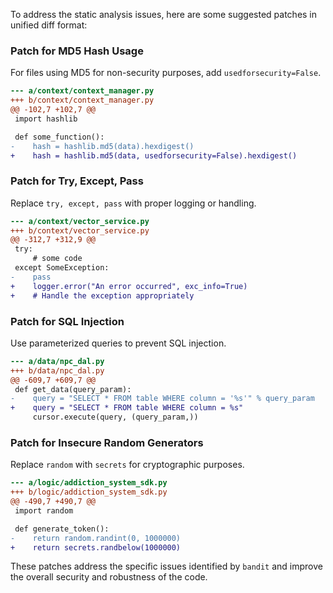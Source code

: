 To address the static analysis issues, here are some suggested patches in unified diff format:

### Patch for MD5 Hash Usage

For files using MD5 for non-security purposes, add `usedforsecurity=False`.

```diff
--- a/context/context_manager.py
+++ b/context/context_manager.py
@@ -102,7 +102,7 @@
 import hashlib

 def some_function():
-    hash = hashlib.md5(data).hexdigest()
+    hash = hashlib.md5(data, usedforsecurity=False).hexdigest()
```

### Patch for Try, Except, Pass

Replace `try, except, pass` with proper logging or handling.

```diff
--- a/context/vector_service.py
+++ b/context/vector_service.py
@@ -312,7 +312,9 @@
 try:
     # some code
 except SomeException:
-    pass
+    logger.error("An error occurred", exc_info=True)
+    # Handle the exception appropriately
```

### Patch for SQL Injection

Use parameterized queries to prevent SQL injection.

```diff
--- a/data/npc_dal.py
+++ b/data/npc_dal.py
@@ -609,7 +609,7 @@
 def get_data(query_param):
-    query = "SELECT * FROM table WHERE column = '%s'" % query_param
+    query = "SELECT * FROM table WHERE column = %s"
     cursor.execute(query, (query_param,))
```

### Patch for Insecure Random Generators

Replace `random` with `secrets` for cryptographic purposes.

```diff
--- a/logic/addiction_system_sdk.py
+++ b/logic/addiction_system_sdk.py
@@ -490,7 +490,7 @@
 import random

 def generate_token():
-    return random.randint(0, 1000000)
+    return secrets.randbelow(1000000)
```

These patches address the specific issues identified by `bandit` and improve the overall security and robustness of the code.